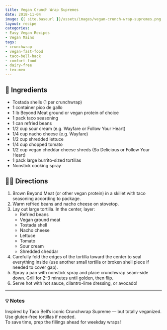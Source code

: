 ```yaml
---
title: Vegan Crunch Wrap Supremes
date: 2018-11-04
image: {{ site.baseurl }}/assets/images/vegan-crunch-wrap-supremes.png
layout: recipe
categories:
- Easy Vegan Recipes
- Vegan Mains
tags:
- crunchwrap
- vegan-fast-food
- taco-bell-hack
- comfort-food
- dairy-free
- tex-mex
---
```


## 🧾 Ingredients

- Tostada shells (1 per crunchwrap)  
- 1 container pico de gallo  
- 1 lb Beyond Meat ground or vegan protein of choice  
- 1 pack taco seasoning  
- 1 can refried beans  
- 1/2 cup sour cream (e.g. Wayfare or Follow Your Heart)  
- 1/4 cup nacho cheese (e.g. Wayfare)  
- 1/2 cup shredded lettuce  
- 1/4 cup chopped tomato  
- 1/2 cup vegan cheddar cheese shreds (So Delicious or Follow Your Heart)  
- 1 pack large burrito-sized tortillas  
- Nonstick cooking spray  

## 👩‍🍳 Directions

1. Brown Beyond Meat (or other vegan protein) in a skillet with taco seasoning according to package.  
2. Warm refried beans and nacho cheese on stovetop.  
3. Lay out large tortilla. In the center, layer:  
   - Refried beans  
   - Vegan ground meat  
   - Tostada shell  
   - Nacho cheese  
   - Lettuce  
   - Tomato  
   - Sour cream  
   - Shredded cheddar  
4. Carefully fold the edges of the tortilla toward the center to seal everything inside (use another small tortilla or broken shell piece if needed to cover gap).  
5. Spray a pan with nonstick spray and place crunchwrap seam-side down. Grill for 2–3 minutes until golden, then flip.  
6. Serve hot with hot sauce, cilantro-lime dressing, or avocado!


---

### 💡 Notes

Inspired by Taco Bell’s iconic Crunchwrap Supreme — but totally veganized.  
Use gluten-free tortillas if needed.  
To save time, prep the fillings ahead for weekday wraps!
